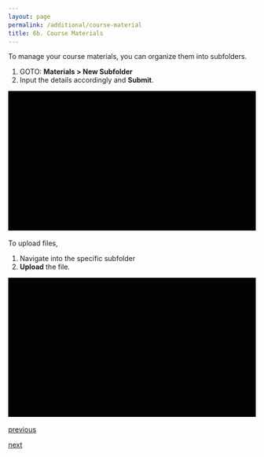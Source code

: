 ```yaml
---
layout: page
permalink: /additional/course-material
title: 6b. Course Materials
---
```


To manage your course materials, you can organize them into subfolders.
  1. GOTO: **Materials > New Subfolder**
  2. Input the details accordingly and **Submit**.

![6B-1](/images/6B-1.gif)

To upload files,
  1. Navigate into the specific subfolder
  2. **Upload** the file.

![6B-2](/images/6B-2.gif)

[previous](/additional/announcements)

[next](/additional/achievements)